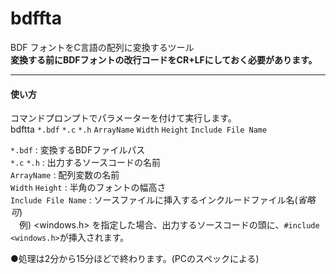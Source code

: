 # bdffta  
BDF フォントをC言語の配列に変換するツール  
**変換する前にBDFフォントの改行コードをCR+LFにしておく必要があります。**  
***
#### 使い方  
コマンドプロンプトでパラメーターを付けて実行します。  
 bdftta `*.bdf` `*.c` `*.h` `ArrayName` `Width` `Height` `Include File Name`  
  
 `*.bdf` : 変換するBDFファイルパス  
 `*.c` `*.h` : 出力するソースコードの名前  
 `ArrayName` : 配列変数の名前  
 `Width` `Height` : 半角のフォントの幅高さ  
 `Include File Name` : ソースファイルに挿入するインクルードファイル名(_省略可_)  
 　例) <windows.h> を指定した場合、出力するソースコードの頭に、`#include <windows.h>`が挿入されます。  
  
 ●処理は2分から15分ほどで終わります。(PCのスペックによる)  
